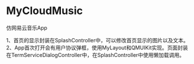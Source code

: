 # MyCloudMusic
仿网易云音乐App

1、首页的显示封装在SplashController中，可以修改首页显示的图片以及文本。
2、App首次打开会有用户协议弹框，使用MyLayout和QMUIKit实现。页面封装在TermServiceDialogController中，在SplashController中使用懒加载调用。
